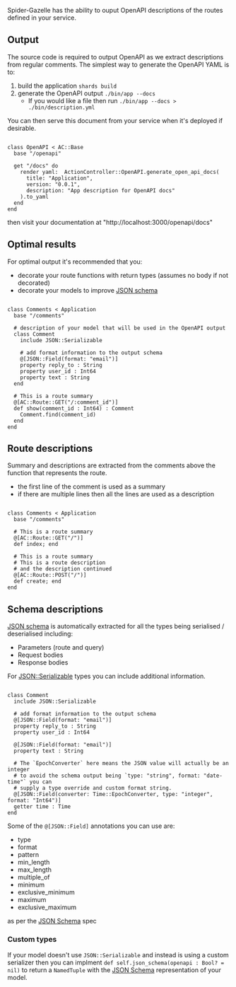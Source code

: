 Spider-Gazelle has the ability to ouput OpenAPI descriptions of the routes defined in your service.

## Output

The source code is required to output OpenAPI as we extract descriptions from regular comments. The simplest way to generate the OpenAPI YAML is to:

1. build the application `shards build`
2. generate the OpenAPI output `./bin/app --docs`
   * If you would like a file then run `./bin/app --docs > ./bin/description.yml`

You can then serve this document from your service when it's deployed if desirable.

```crystal

class OpenAPI < AC::Base
  base "/openapi"

  get "/docs" do
    render yaml:  ActionController::OpenAPI.generate_open_api_docs(
      title: "Application",
      version: "0.0.1",
      description: "App description for OpenAPI docs"
    ).to_yaml
  end  
end

```

then visit your documentation at "http://localhost:3000/openapi/docs"

## Optimal results

For optimal output it's recommended that you:

* decorate your route functions with return types (assumes no body if not decorated)
* decorate your models to improve [JSON schema](https://github.com/spider-gazelle/json-schema)

```crystal

class Comments < Application
  base "/comments"

  # description of your model that will be used in the OpenAPI output
  class Comment
    include JSON::Serializable

    # add format information to the output schema
    @[JSON::Field(format: "email")]
    property reply_to : String
    property user_id : Int64
    property text : String
  end

  # This is a route summary
  @[AC::Route::GET("/:comment_id")]
  def show(comment_id : Int64) : Comment
    Comment.find(comment_id)
  end
end

```

## Route descriptions

Summary and descriptions are extracted from the comments above the function that represents the route.

* the first line of the comment is used as a summary
* if there are multiple lines then all the lines are used as a description

```crystal

class Comments < Application
  base "/comments"

  # This is a route summary
  @[AC::Route::GET("/")]
  def index; end

  # This is a route summary
  # This is a route description
  # and the description continued
  @[AC::Route::POST("/")]
  def create; end
end

```

## Schema descriptions

[JSON schema](https://github.com/spider-gazelle/json-schema) is automatically extracted for all the types being serialised / deserialised including:

* Parameters (route and query)
* Request bodies
* Response bodies

For [JSON::Serializable](https://crystal-lang.org/api/latest/JSON/Serializable.html) types you can include additional information.

```crystal

class Comment
  include JSON::Serializable

  # add format information to the output schema
  @[JSON::Field(format: "email")]
  property reply_to : String
  property user_id : Int64

  @[JSON::Field(format: "email")]
  property text : String

  # The `EpochConverter` here means the JSON value will actually be an integer
  # to avoid the schema output being `type: "string", format: "date-time"` you can
  # supply a type override and custom format string.
  @[JSON::Field(converter: Time::EpochConverter, type: "integer", format: "Int64")]
  getter time : Time
end

```

Some of the `@[JSON::Field]` annotations you can use are:

* type
* format
* pattern
* min_length
* max_length
* multiple_of
* minimum
* exclusive_minimum
* maximum
* exclusive_maximum

as per the [JSON Schema](https://json-schema.org/) spec

### Custom types

If your model doesn't use `JSON::Serializable` and instead is using a custom serializer then you can implment `def self.json_schema(openapi : Bool? = nil)` to return a `NamedTuple` with the [JSON Schema](https://json-schema.org/) representation of your model.
